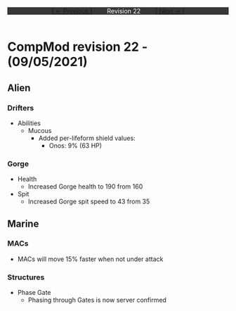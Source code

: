 <div style="width:100%;background-color:#373737;color:#FFFFFF;text-align:center">
<div style="display:inline-block;float:left;padding-left:20%">
<a href="revision21">
[ <- Previous ]
</a>
</div>
<div style="display:inline-block;">
Revision 22
</div>
<div style="display:inline-block;float:right;padding-right:20%">
<a href="revision23b1">
[ Next -> ]
</a>
</div>
</div>

<br />

# CompMod revision 22 - (09/05/2021)
## Alien

### Drifters
* Abilities
  * Mucous
    * Added per-lifeform shield values:
      * Onos: 9% (63 HP)

### Gorge
* Health
  * Increased Gorge health to 190 from 160
* Spit
  * Increased Gorge spit speed to 43 from 35

## Marine

### MACs
* MACs will move 15% faster when not under attack

### Structures
* Phase Gate
  * Phasing through Gates is now server confirmed

<br/>

